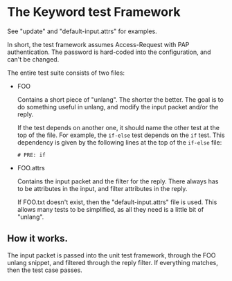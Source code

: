 # The Keyword test Framework

See "update" and "default-input.attrs" for examples.

In short, the test framework assumes Access-Request with PAP
authentication.  The password is hard-coded into the configuration,
and can't be changed.

The entire test suite consists of two files:

* FOO

  Contains a short piece of "unlang".  The shorter the better.  The
  goal is to do something useful in unlang, and modify the input
  packet and/or the reply.

  If the test depends on another one, it should name the other test
  at the top of the file.  For example, the `if-else` test depends
  on the `if` test.  This dependency is given by the following lines
  at the top of the `if-else` file:

  `# PRE: if`

* FOO.attrs

  Contains the input packet and the filter for the reply.  There
  always has to be attributes in the input, and filter attributes in the
  reply.

  If FOO.txt doesn't exist, then the "default-input.attrs" file is used.
  This allows many tests to be simplified, as all they need is a little
  bit of "unlang".

## How it works.

The input packet is passed into the unit test framework, through the
FOO unlang snippet, and filtered through the reply filter.  If
everything matches, then the test case passes.

